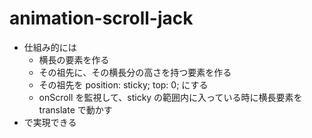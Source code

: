 # animation-scroll-jack

- 仕組み的には
  - 横長の要素を作る
  - その祖先に、その横長分の高さを持つ要素を作る
  - その祖先を position: sticky; top: 0; にする
  - onScroll を監視して、sticky の範囲内に入っている時に横長要素を translate で動かす
- で実現できる
